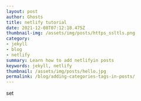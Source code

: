 ```yaml
---
layout: post
author: Ghosts
title: netlify tutorial
date: 2021-12-08T07:12:18.475Z
thumbnail-img: /assets/img/posts/https_ssltls.png
category:
- jekyll
- blog
- netlify
summary: Learn how to add netlifyin posts
keywords: jekyll, netlify
thumbnail: /assets/img/posts/hello.jpg
permalink: /blog/adding-categories-tags-in-posts/
---
```

set